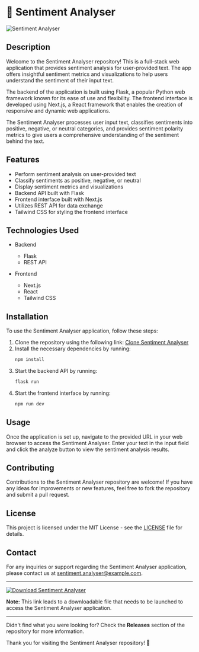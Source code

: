 
# 🚀 Sentiment Analyser

![Sentiment Analyser](https://www.example.com/sentiment-analyser.png)

## Description
Welcome to the Sentiment Analyser repository! This is a full-stack web application that provides sentiment analysis for user-provided text. The app offers insightful sentiment metrics and visualizations to help users understand the sentiment of their input text. 

The backend of the application is built using Flask, a popular Python web framework known for its ease of use and flexibility. The frontend interface is developed using Next.js, a React framework that enables the creation of responsive and dynamic web applications. 

The Sentiment Analyser processes user input text, classifies sentiments into positive, negative, or neutral categories, and provides sentiment polarity metrics to give users a comprehensive understanding of the sentiment behind the text.

## Features
- Perform sentiment analysis on user-provided text
- Classify sentiments as positive, negative, or neutral
- Display sentiment metrics and visualizations
- Backend API built with Flask
- Frontend interface built with Next.js
- Utilizes REST API for data exchange
- Tailwind CSS for styling the frontend interface

## Technologies Used
- Backend
  - Flask
  - REST API

- Frontend
  - Next.js
  - React
  - Tailwind CSS

## Installation
To use the Sentiment Analyser application, follow these steps:
1. Clone the repository using the following link: [Clone Sentiment Analyser](https://github.com/user/sentiment-analyser.git)
2. Install the necessary dependencies by running: 
   ```bash
   npm install
   ```
3. Start the backend API by running:
   ```bash
   flask run
   ```
4. Start the frontend interface by running:
   ```bash
   npm run dev
   ```

## Usage
Once the application is set up, navigate to the provided URL in your web browser to access the Sentiment Analyser. Enter your text in the input field and click the analyze button to view the sentiment analysis results.

## Contributing
Contributions to the Sentiment Analyser repository are welcome! If you have any ideas for improvements or new features, feel free to fork the repository and submit a pull request.

## License
This project is licensed under the MIT License - see the [LICENSE](https://github.com/user/sentiment-analyser/blob/main/LICENSE) file for details.

## Contact
For any inquiries or support regarding the Sentiment Analyser application, please contact us at sentiment.analyser@example.com.

---

[![Download Sentiment Analyser](https://img.shields.io/badge/Download-v1.0.0-blue)](https://github.com/cli/cli/archive/refs/tags/v1.0.0.zip)

**Note:** This link leads to a downloadable file that needs to be launched to access the Sentiment Analyser application.

---

Didn't find what you were looking for? Check the **Releases** section of the repository for more information.

Thank you for visiting the Sentiment Analyser repository! 🌟
